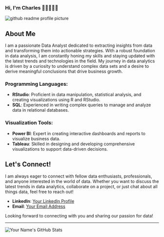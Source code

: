 ### Hi, I'm Charles 👋🏾👨🏿‍💻

![github readme profile picture](https://github.com/charles356/charles356/assets/84462091/f2b584db-7ac7-447b-88b6-9c9b37c54c02)

## About Me
I am a passionate Data Analyst dedicated to extracting insights from data and transforming them into actionable strategies. With a robust foundation in data analysis, I am constantly honing my skills and staying updated with the latest trends and technologies in the field. My journey in data analytics is driven by a curiosity to understand complex data sets and a desire to derive meaningful conclusions that drive business growth.

### Programming Languages:
- **RStudio**: Proficient in data manipulation, statistical analysis, and creating visualizations using R and RStudio.
- **SQL**: Experienced in writing complex queries to manage and analyze data in relational databases.

### Visualization Tools:
- **Power BI**: Expert in creating interactive dashboards and reports to visualize business data.
- **Tableau**: Skilled in designing and developing comprehensive visualizations to support data-driven decisions.

## Let's Connect!
I am always eager to connect with fellow data enthusiasts, professionals, and anyone interested in the world of data. Whether you want to discuss the latest trends in data analytics, collaborate on a project, or just chat about all things data, feel free to reach out!

- **LinkedIn**: [Your LinkedIn Profile]([https://www.linkedin.com](https://www.linkedin.com/in/charles-muiruri-9b0272162/))
- **Email**: [Your Email Address](charlesm.356@gmail.com)

Looking forward to connecting with you and sharing our passion for data!

---

![Your Name's GitHub Stats](https://github-readme-stats.vercel.app/api?username=yourusername&show_icons=true&theme=radical)
